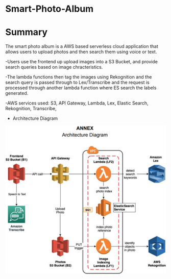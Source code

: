 # Smart-Photo-Album

# Summary

The smart photo album is a AWS based serverless cloud application that allows users to upload photos and then search them using voice or text.

  -Users use the frontend up upload images into a S3 Bucket, and provide search queries based on image chracteristics.
  
  -The lambda functions then tag the images using Rekognition and the search query is passed through to Lex/Transcribe and the request is processed through another lambda function where ES search the labels generated. 
  
  -AWS services used: S3, API Gateway, Lambda, Lex, Elastic Search, Rekognition, Transcribe, 
    
- Architecture Diagram

![Overview](overview.png)
